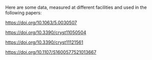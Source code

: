 Here are some data, measured at different facilities and used in the following papers:

https://doi.org/10.1063/5.0030507

https://doi.org/10.3390/cryst11050504

https://doi.org/10.3390/cryst11121561

https://doi.org/10.1107/S1600577521013667 
